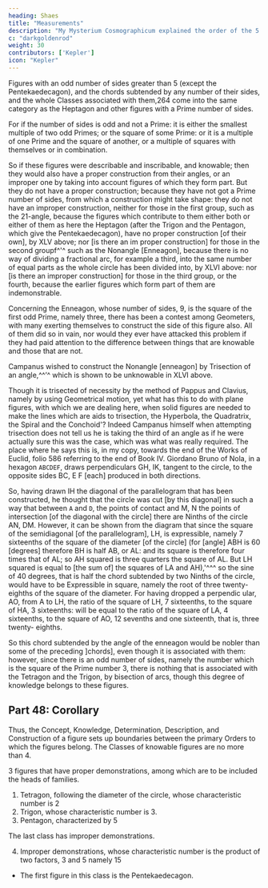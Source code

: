 ```yaml
---
heading: Shaes
title: "Measurements"
description: "My Mysterium Cosmographicum explained the order of the 5 solids in the world"
c: "darkgoldenrod"
weight: 30
contributors: ['Kepler']
icon: "Kepler"
---
```




Figures with an odd number of sides greater than 5 (except the Pentekaedecagon), and the chords subtended by any number of their sides, and the whole Classes associated with them,264 come into the same category as the Heptagon and other figures with a Prime number of sides.

For if the number of sides is odd and not a Prime: it is either the smallest
multiple of two odd Primes; or the square of some Prime: or it is a multiple
of one Prime and the square of another, or a multiple of squares with themselves
or in combination.

So if these figures were describable and inscribable, and knowable; then
they would also have a proper construction from their angles, or an improper
one by taking into account figures of which they form part. But they do not  have a proper construction; because they have not got a Prime number of sides, from which a construction might take shape: they do not have an improper construction, neither for those in the first group, such as the 21-angle, because the figures which contribute to them either both or either of them as here the Heptagon (after the Trigon and the Pentagon, which give the Pentekaedecagon),
have no proper construction [of their own], by XLV above; nor [is there an im­
proper construction] for those in the second groupf^'^ such as the Nonangle
[Enneagon], because there is no way of dividing a fractional arc, for example
a third, into the same number of equal parts as the whole circle has been divided
into, by XLVI above: nor [is there an improper construction] for those in the
third group, or the fourth, because the earlier figures which form part of them
are indemonstrable.

Concerning the Enneagon, whose number of sides, 9, is the square of the first odd Prime, namely three, there has been a contest among Geometers, with many exerting themselves to construct the side of this figure also. All of them did so in vain, nor would they ever have attacked this problem if they had paid attention to the difference between things that are knowable and those that are not. 

Campanus wished to construct the Nonangle [enneagon] by Trisection of an angle,^^’^ which is shown to be unknowable in XLVI above. 

Though it is trisected of necessity by the method of Pappus and Clavius, namely by using Geometrical motion, yet what has this to do with plane figures, with which we are dealing here, when solid figures are needed to make the lines which are aids
to trisection, the Hyperbola, the Quadratrix, the Spiral and the Conchoid'? Indeed
Campanus himself when attempting trisection does not tell us he is taking the
third of an angle as if he were actually sure this was the case, which was what
was really required. The place where he says this is, in my copy, towards the
end of the Works of Euclid, folio 586 referring to the end of Book IV.
Giordano Bruno of Nola, in a hexagon `ABCDEF`, draws perpendiculars GH, IK, tangent to the circle, to the opposite sides BC, E F [each] produced in both directions. 

So, having drawn IH the diagonal of the parallelogram that has been constructed, he thought that the circle was
cut [by this diagonal] in such a way that between `A` and `D`, the points of contact and M, N the points of
intersection [of the diagonal with the circle] there are Ninths of the circle AN, DM. However, it can be shown
from the diagram that since the square of the semidiagonal [of the parallelogram], LH, is expressible,
namely 7 sixteenths of the square of the diameter [of
the circle] (for [angle] ABH is 60 [degrees] therefore
BH is half AB, or AL: and its square is therefore four
times that of AL; so AH squared is three quarters the
square of AL. But LH squared is equal to [the sum of] the squares of LA and
AH),'^^^ so the sine of 40 degrees, that is half the chord subtended by two Ninths
of the circle, would have to be Expressible in square, namely the root of three
twenty-eighths of the square of the diameter. For having dropped a perpendic­
ular, AO, from A to LH, the ratio of the square of LH, 7 sixteenths, to the square of HA, 3 sixteenths: will be equal to the ratio of the square of LA, 4 sixteenths, to the square of AO, 12 sevenths and one sixteenth, that is, three twenty-
eighths. 

So this chord subtended by the angle of the enneagon would be nobler than some of the preceding ]chords], even though it is associated with them: however, since there is an odd number of sides, namely the number which is the square of the Prime number 3, there is nothing that is associated with the Tetragon and the Trigon, by bisection of arcs, though this degree of knowledge belongs to these figures.
 


## Part 48: Corollary 

Thus, the Concept, Knowledge, Determination, Description, and Construction of a figure sets up boundaries between the primary Orders to which the figures belong. The Classes of knowable figures are no more than 4. 

3 figures that have proper demonstrations, among which are to be included the heads of families.

1. Tetragon, following the diameter of the circle, whose characteristic number is 2 
2. Trigon, whose characteristic number is 3.
3. Pentagon, characterized by 5

The last class has improper demonstrations.

4. Improper demonstrations, whose characteristic number is the product of two factors, 3 and 5 namely 15
- The first figure in this class is the Pentekaedecagon.
